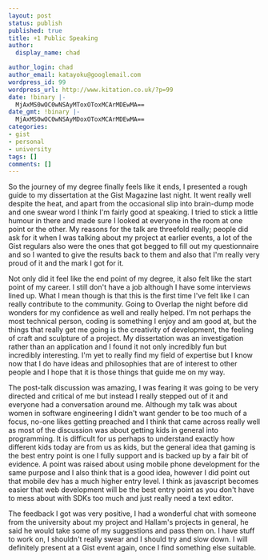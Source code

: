 ```yaml
---
layout: post
status: publish
published: true
title: +1 Public Speaking
author:
  display_name: chad

author_login: chad
author_email: katayoku@googlemail.com
wordpress_id: 99
wordpress_url: http://www.kitation.co.uk/?p=99
date: !binary |-
  MjAxMS0wOC0wNSAyMToxOToxMCArMDEwMA==
date_gmt: !binary |-
  MjAxMS0wOC0wNSAyMDoxOToxMCArMDEwMA==
categories:
- gist
- personal
- university
tags: []
comments: []
---
```

<p>So the journey of my degree finally feels like it ends, I presented a rough guide to my dissertation at the Gist Magazine last night. It went really well despite the heat, and apart from the occasional slip into brain-dump mode and one swear word I think I'm fairly good at speaking. I tried to stick a little humour in there and made sure I looked at everyone in the room at one point or the other. My reasons for the talk are threefold really; people did ask for it when I was talking about my project at earlier events, a lot of the Gist regulars also were the ones that got begged to fill out my questionnaire and so I wanted to give the results back to them and also that I'm really very proud of it and the mark I got for it.</p>
<p>Not only did it feel like the end point of my degree, it also felt like the start point of my career. I still don't have a job although I have some interviews lined up. What I mean though is that this is the first time I've felt like I can really contribute to the community. Going to Overlap the night before did wonders for my confidence as well and really helped. I'm not perhaps the most technical person, coding is something I enjoy and am good at, but the things that really get me going is the creativity of development, the feeling of craft and sculpture of a project. My dissertation was an investigation rather than an application and I found it not only incredibly fun but incredibly interesting. I'm yet to really find my field of expertise but I know now that I do have ideas and philosophies that are of interest to other people and I hope that it is those things that guide me on my way. </p>
<p>The post-talk discussion was amazing, I was fearing it was going to be very directed and critical of me but instead I really stepped out of it and everyone had a conversation around me. Although my talk was about women in software engineering I didn't want gender to be too much of a focus, no-one likes getting preached and I think that came across really well as most of the discussion was about getting kids in general into programming. It is difficult for us perhaps to understand exactly how different kids today are from us as kids, but the general idea that gaming is the best entry point is one I fully support and is backed up by a fair bit of evidence. A point was raised about using mobile phone development for the same purpose and I also think that is a good idea, however I did point out that mobile dev has a much higher entry level. I think as javascript becomes easier that web development will be the best entry point as you don't have to mess about with SDKs too much and just really need a text editor.</p>
<p>The feedback I got was very positive, I had a wonderful chat with someone from the university about my project and Hallam's projects in general, he said he would take some of my suggestions and pass them on. I have stuff to work on, I shouldn't really swear and I should try and slow down. I will definitely present at a Gist event again, once I find something else suitable.</p>
